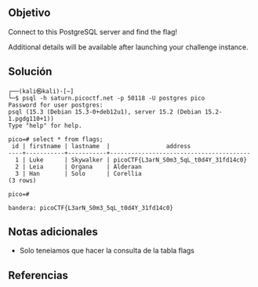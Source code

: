## Objetivo
Connect to this PostgreSQL server and find the flag!

Additional details will be available after launching your challenge instance.
## Solución
```
┌──(kali㉿kali)-[~]
└─$ psql -h saturn.picoctf.net -p 50118 -U postgres pico
Password for user postgres: 
psql (15.3 (Debian 15.3-0+deb12u1), server 15.2 (Debian 15.2-1.pgdg110+1))
Type "help" for help.

pico=# select * from flags;
 id | firstname | lastname  |                address                 
----+-----------+-----------+----------------------------------------
  1 | Luke      | Skywalker | picoCTF{L3arN_S0m3_5qL_t0d4Y_31fd14c0}
  2 | Leia      | Organa    | Alderaan
  3 | Han       | Solo      | Corellia
(3 rows)

pico=# 

bandera: picoCTF{L3arN_S0m3_5qL_t0d4Y_31fd14c0}

```
## Notas adicionales
- Solo teneiamos que hacer la consulta de la tabla flags 
## Referencias